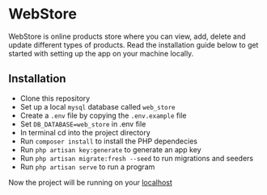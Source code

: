 # WebStore

WebStore is online products store where you can view, add, delete and update different types of products. Read the installation guide below to get started with setting up the app on your machine locally.

## Installation 

* Clone this repository 
* Set up a local ```mysql``` database called  ```web_store```
* Create a ```.env``` file by copying the ```.env.example``` file
* Set ```DB_DATABASE=web_store``` in .env file
* In terminal cd into the project directory
* Run ```composer install``` to install the PHP dependecies
* Run ```php artisan key:generate``` to generate an app key
* Run ```php artisan migrate:fresh --seed``` to run migrations and seeders
* Run ```php artisan serve``` to run a program

Now the project will be running on your [localhost](http://localhost:8000)

